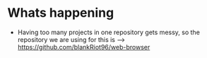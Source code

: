 # Whats happening

- Having too many projects in one repository gets messy, so the repository we are using for this is
  --> https://github.com/blankRiot96/web-browser
 
